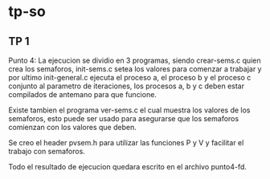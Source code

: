 # tp-so

## TP 1

Punto 4:
La ejecucion se dividio en 3 programas, siendo crear-sems.c quien crea los semaforos, init-sems.c setea los valores
para comenzar a trabajar y por ultimo init-general.c ejecuta el proceso a, el proceso b y el proceso c conjunto al parametro de iteraciones, los procesos a, b y c deben estar compilados de antemano para que funcione.

Existe tambien el programa ver-sems.c el cual muestra los valores de los semaforos, esto puede ser usado para asegurarse que los semaforos comienzan con los valores que deben.

Se creo el header pvsem.h para utilizar las funciones P y V y facilitar el trabajo con semaforos.

Todo el resultado de ejecucion quedara escrito en el archivo punto4-fd.
